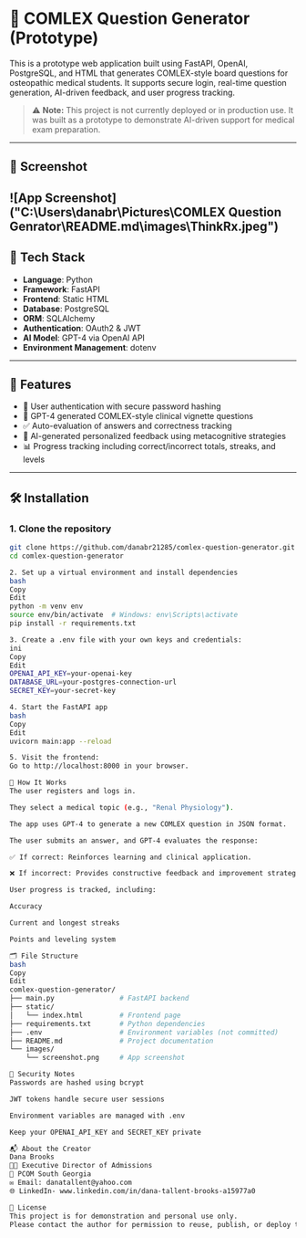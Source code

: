 # 🧠 COMLEX Question Generator (Prototype)

This is a prototype web application built using FastAPI, OpenAI, PostgreSQL, and HTML that generates COMLEX-style board questions for osteopathic medical students. It supports secure login, real-time question generation, AI-driven feedback, and user progress tracking.

> ⚠️ **Note:** This project is not currently deployed or in production use. It was built as a prototype to demonstrate AI-driven support for medical exam preparation.

---

## 📸 Screenshot
![App Screenshot]("C:\Users\danabr\Pictures\COMLEX Question Genrator\README.md\images\ThinkRx.jpeg")
---

## 🧰 Tech Stack

- **Language**: Python  
- **Framework**: FastAPI  
- **Frontend**: Static HTML  
- **Database**: PostgreSQL  
- **ORM**: SQLAlchemy  
- **Authentication**: OAuth2 & JWT  
- **AI Model**: GPT-4 via OpenAI API  
- **Environment Management**: dotenv  

---

## 🚀 Features

- 🔐 User authentication with secure password hashing  
- 🧪 GPT-4 generated COMLEX-style clinical vignette questions  
- ✅ Auto-evaluation of answers and correctness tracking  
- 💬 AI-generated personalized feedback using metacognitive strategies  
- 📊 Progress tracking including correct/incorrect totals, streaks, and levels  

---

## 🛠️ Installation

### 1. Clone the repository

```bash
git clone https://github.com/danabr21285/comlex-question-generator.git
cd comlex-question-generator

2. Set up a virtual environment and install dependencies
bash
Copy
Edit
python -m venv env
source env/bin/activate  # Windows: env\Scripts\activate
pip install -r requirements.txt

3. Create a .env file with your own keys and credentials:
ini
Copy
Edit
OPENAI_API_KEY=your-openai-key
DATABASE_URL=your-postgres-connection-url
SECRET_KEY=your-secret-key

4. Start the FastAPI app
bash
Copy
Edit
uvicorn main:app --reload

5. Visit the frontend:
Go to http://localhost:8000 in your browser.

🧠 How It Works
The user registers and logs in.

They select a medical topic (e.g., "Renal Physiology").

The app uses GPT-4 to generate a new COMLEX question in JSON format.

The user submits an answer, and GPT-4 evaluates the response:

✅ If correct: Reinforces learning and clinical application.

❌ If incorrect: Provides constructive feedback and improvement strategies.

User progress is tracked, including:

Accuracy

Current and longest streaks

Points and leveling system

🗂️ File Structure
bash
Copy
Edit
comlex-question-generator/
├── main.py                # FastAPI backend
├── static/
│   └── index.html         # Frontend page
├── requirements.txt       # Python dependencies
├── .env                   # Environment variables (not committed)
├── README.md              # Project documentation
└── images/
    └── screenshot.png     # App screenshot

🔐 Security Notes
Passwords are hashed using bcrypt

JWT tokens handle secure user sessions

Environment variables are managed with .env

Keep your OPENAI_API_KEY and SECRET_KEY private

📬 About the Creator
Dana Brooks
👩‍💻 Executive Director of Admissions
📍 PCOM South Georgia
✉️ Email: danatallent@yahoo.com
🌐 LinkedIn- www.linkedin.com/in/dana-tallent-brooks-a15977a0 

📄 License
This project is for demonstration and personal use only.
Please contact the author for permission to reuse, publish, or deploy this software.
